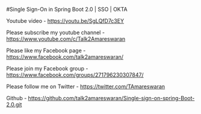#Single Sign-On in Spring Boot 2.0 | SSO | OKTA

Youtube video - https://youtu.be/SgLQfD7c3EY

Please subscribe my youtube channel - https://www.youtube.com/c/Talk2Amareswaran

Please like my Facebook page - https://www.facebook.com/talk2amareswaran/

Please join my Facebook group - https://www.facebook.com/groups/271796230307847/

Please follow me on Twitter - https://twitter.com/TAmareswaran

Github - https://github.com/talk2amareswaran/Single-sign-on-spring-Boot-2.0.git
